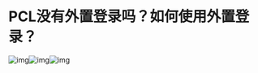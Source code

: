 # PCL没有**外置登录**吗？如何使用**外置登录**？

![img](https://uploader.shimo.im/f/lAEHsGxMlUoAupu9.png!thumbnail)![img](https://uploader.shimo.im/f/lPeROPANP6R6oVVD.png!thumbnail)![img](https://uploader.shimo.im/f/RiX5Rqz7oOjPjnbq.png!thumbnail)